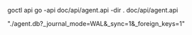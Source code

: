 goctl api go -api doc/api/agent.api -dir . doc/api/agent.api


"./agent.db?_journal_mode=WAL&_sync=1&_foreign_keys=1"


